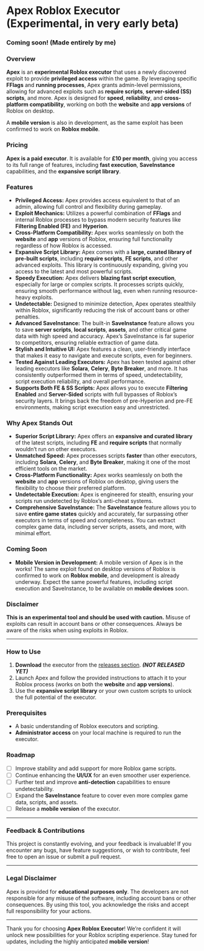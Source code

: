 # Apex Roblox Executor (Experimental, in very early beta)

### Coming soon! (Made entirely by me)

### Overview

**Apex** is an **experimental Roblox executor** that uses a newly discovered exploit to provide **privileged access** within the game. By leveraging specific **FFlags** and **running processes**, Apex grants admin-level permissions, allowing for advanced exploits such as **require scripts**, **server-sided (SS) scripts**, and more. Apex is designed for **speed**, **reliability**, and **cross-platform compatibility**, working on both the **website** and **app versions** of Roblox on desktop.

A **mobile version** is also in development, as the same exploit has been confirmed to work on **Roblox mobile**.

### Pricing

**Apex is a paid executor**. It is available for **£10 per month**, giving you access to its full range of features, including **fast execution**, **SaveInstance** capabilities, and the **expansive script library**.

### Features

- **Privileged Access:** Apex provides access equivalent to that of an admin, allowing full control and flexibility during gameplay.
- **Exploit Mechanics:** Utilizes a powerful combination of **FFlags** and internal Roblox processes to bypass modern security features like **Filtering Enabled (FE)** and **Hyperion**.
- **Cross-Platform Compatibility:** Apex works seamlessly on both the **website** and **app** versions of Roblox, ensuring full functionality regardless of how Roblox is accessed.
- **Expansive Script Library:** Apex comes with a **large, curated library of pre-built scripts**, including **require scripts**, **FE scripts**, and other advanced exploits. This library is continuously expanding, giving you access to the latest and most powerful scripts.
- **Speedy Execution:** Apex delivers **blazing fast script execution**, especially for large or complex scripts. It processes scripts quickly, ensuring smooth performance without lag, even when running resource-heavy exploits.
- **Undetectable:** Designed to minimize detection, Apex operates stealthily within Roblox, significantly reducing the risk of account bans or other penalties.
- **Advanced SaveInstance:** The built-in **SaveInstance** feature allows you to save **server scripts**, **local scripts**, **assets**, and other critical game data with high speed and accuracy. Apex’s SaveInstance is far superior to competitors, ensuring reliable extraction of game data.
- **Stylish and Intuitive UI:** Apex features a clean, user-friendly interface that makes it easy to navigate and execute scripts, even for beginners.
- **Tested Against Leading Executors:** Apex has been tested against other leading executors like **Solara**, **Celery**, **Byte Breaker**, and more. It has consistently outperformed them in terms of speed, undetectability, script execution reliability, and overall performance.
- **Supports Both FE & SS Scripts:** Apex allows you to execute **Filtering Enabled** and **Server-Sided** scripts with full bypasses of Roblox’s security layers. It brings back the freedom of pre-Hyperion and pre-FE environments, making script execution easy and unrestricted.

### Why Apex Stands Out

- **Superior Script Library:** Apex offers an **expansive and curated library** of the latest scripts, including **FE** and **require scripts** that normally wouldn’t run on other executors.
- **Unmatched Speed:** Apex processes scripts **faster** than other executors, including **Solara**, **Celery**, and **Byte Breaker**, making it one of the most efficient tools on the market.
- **Cross-Platform Functionality:** Apex works seamlessly on both the **website** and **app** versions of Roblox on desktop, giving users the flexibility to choose their preferred platform.
- **Undetectable Execution:** Apex is engineered for stealth, ensuring your scripts run undetected by Roblox’s anti-cheat systems.
- **Comprehensive SaveInstance:** The **SaveInstance** feature allows you to save **entire game states** quickly and accurately, far surpassing other executors in terms of speed and completeness. You can extract complex game data, including server scripts, assets, and more, with minimal effort.

### Coming Soon

- **Mobile Version in Development:** A mobile version of Apex is in the works! The same exploit found on desktop versions of Roblox is confirmed to work on **Roblox mobile**, and development is already underway. Expect the same powerful features, including script execution and SaveInstance, to be available on **mobile devices** soon.

### Disclaimer

**This is an experimental tool and should be used with caution.** Misuse of exploits can result in account bans or other consequences. Always be aware of the risks when using exploits in Roblox.

---

### How to Use

1. **Download** the executor from the [releases section](#). ***(NOT RELEASED YET)***
2. Launch Apex and follow the provided instructions to attach it to your Roblox process (works on both the **website** and **app versions**).
3. Use the **expansive script library** or your own custom scripts to unlock the full potential of the executor.

### Prerequisites

- A basic understanding of Roblox executors and scripting.
- **Administrator access** on your local machine is required to run the executor.

### Roadmap

- [ ] Improve stability and add support for more Roblox game scripts.
- [ ] Continue enhancing the **UI/UX** for an even smoother user experience.
- [ ] Further test and improve **anti-detection** capabilities to ensure undetectability.
- [ ] Expand the **SaveInstance** feature to cover even more complex game data, scripts, and assets.
- [ ] Release a **mobile version** of the executor.

---

### Feedback & Contributions

This project is constantly evolving, and your feedback is invaluable! If you encounter any bugs, have feature suggestions, or wish to contribute, feel free to open an issue or submit a pull request.

---

### Legal Disclaimer

Apex is provided for **educational purposes only**. The developers are not responsible for any misuse of the software, including account bans or other consequences. By using this tool, you acknowledge the risks and accept full responsibility for your actions.

---

Thank you for choosing **Apex Roblox Executor**! We’re confident it will unlock new possibilities for your Roblox scripting experience. Stay tuned for updates, including the highly anticipated **mobile version**!
